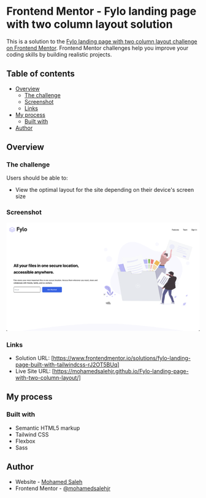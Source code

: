 # Frontend Mentor - Fylo landing page with two column layout solution

This is a solution to the [Fylo landing page with two column layout challenge on Frontend Mentor](https://www.frontendmentor.io/challenges/fylo-landing-page-with-two-column-layout-5ca5ef041e82137ec91a50f5). Frontend Mentor challenges help you improve your coding skills by building realistic projects. 

## Table of contents

- [Overview](#overview)
  - [The challenge](#the-challenge)
  - [Screenshot](#screenshot)
  - [Links](#links)
- [My process](#my-process)
  - [Built with](#built-with)
- [Author](#author)

## Overview

### The challenge

Users should be able to:

- View the optimal layout for the site depending on their device's screen size
 
### Screenshot

![](./images/solution-screenshot.jpeg)


### Links

- Solution URL: [https://www.frontendmentor.io/solutions/fylo-landing-page-built-with-tailwindcss-rJ2OT5BUq]
- Live Site URL: [https://mohamedsalehjr.github.io/Fylo-landing-page-with-two-column-layout/]

## My process

### Built with

- Semantic HTML5 markup
- Tailwind CSS
- Flexbox
- Sass


## Author

- Website - [Mohamed Saleh](https://mohamedsalehdev.info/)
- Frontend Mentor - [@mohamedsalehjr](https://www.frontendmentor.io/profile/MohamedSalehjr)


